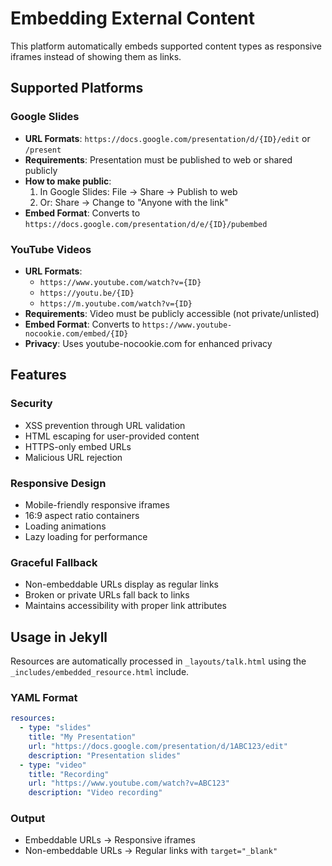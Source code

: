 # Embedding External Content

This platform automatically embeds supported content types as responsive iframes instead of showing them as links.

## Supported Platforms

### Google Slides
- **URL Formats**: `https://docs.google.com/presentation/d/{ID}/edit` or `/present`
- **Requirements**: Presentation must be published to web or shared publicly
- **How to make public**: 
  1. In Google Slides: File → Share → Publish to web
  2. Or: Share → Change to "Anyone with the link"
- **Embed Format**: Converts to `https://docs.google.com/presentation/d/e/{ID}/pubembed`

### YouTube Videos
- **URL Formats**: 
  - `https://www.youtube.com/watch?v={ID}`
  - `https://youtu.be/{ID}`
  - `https://m.youtube.com/watch?v={ID}`
- **Requirements**: Video must be publicly accessible (not private/unlisted)
- **Embed Format**: Converts to `https://www.youtube-nocookie.com/embed/{ID}`
- **Privacy**: Uses youtube-nocookie.com for enhanced privacy

## Features

### Security
- XSS prevention through URL validation
- HTML escaping for user-provided content
- HTTPS-only embed URLs
- Malicious URL rejection

### Responsive Design
- Mobile-friendly responsive iframes
- 16:9 aspect ratio containers
- Loading animations
- Lazy loading for performance

### Graceful Fallback
- Non-embeddable URLs display as regular links
- Broken or private URLs fall back to links
- Maintains accessibility with proper link attributes

## Usage in Jekyll

Resources are automatically processed in `_layouts/talk.html` using the `_includes/embedded_resource.html` include.

### YAML Format
```yaml
resources:
  - type: "slides"
    title: "My Presentation"
    url: "https://docs.google.com/presentation/d/1ABC123/edit"
    description: "Presentation slides"
  - type: "video"
    title: "Recording"
    url: "https://www.youtube.com/watch?v=ABC123"
    description: "Video recording"
```

### Output
- Embeddable URLs → Responsive iframes
- Non-embeddable URLs → Regular links with `target="_blank"`